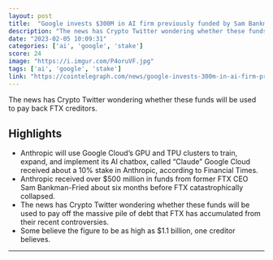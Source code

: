 ```yaml
---
layout: post
title:  "Google invests $300M in AI firm previously funded by Sam Bankman-Fried"
description: "The news has Crypto Twitter wondering whether these funds will be used to pay back FTX creditors."
date: "2023-02-05 10:09:31"
categories: ['ai', 'google', 'stake']
score: 24
image: "https://i.imgur.com/P4oruVF.jpg"
tags: ['ai', 'google', 'stake']
link: "https://cointelegraph.com/news/google-invests-300m-in-ai-firm-previously-funded-by-sam-bankman-fried"
---
```


The news has Crypto Twitter wondering whether these funds will be used to pay back FTX creditors.

## Highlights

- Anthropic will use Google Cloud’s GPU and TPU clusters to train, expand, and implement its AI chatbox, called “Claude” Google Cloud received about a 10% stake in Anthropic, according to Financial Times.
- Anthropic received over $500 million in funds from former FTX CEO Sam Bankman-Fried about six months before FTX catastrophically collapsed.
- The news has Crypto Twitter wondering whether these funds will be used to pay off the massive pile of debt that FTX has accumulated from their recent controversies.
- Some believe the figure to be as high as $1.1 billion, one creditor believes.

---
